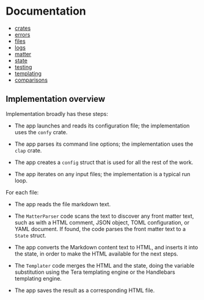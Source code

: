 # Documentation

* [crates](crates)
* [errors](errors)
* [files](files)
* [logs](logs)
* [matter](matter)
* [state](matter)
* [testing](testing)
* [templating](templating)
* [comparisons](comparisons)


## Implementation overview

Implementation broadly has these steps:

* The app launches and reads its configuration file; the implementation uses the `confy` crate.

* The app parses its command line options; the implementation uses the `clap` crate.

* The app creates a `config` struct that is used for all the rest of the work.

* The app iterates on any input files; the implementation is a typical run loop.

For each file:

* The app reads the file markdown text.

* The `MatterParser` code scans the text to discover any front matter text, such as with a HTML comment, JSON object, TOML configuration, or YAML document. If found, the code parses the front matter text to a `State` struct.

* The app converts the Markdown content text to HTML, and inserts it into the state, in order to make the HTML available for the next steps.

* The `Templater` code merges the HTML and the state, doing the variable substitution using the Tera templating engine or the Handlebars templating engine.

* The app saves the result as a corresponding HTML file.
